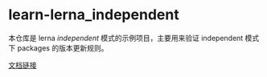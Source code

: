 # learn-lerna_independent
本仓库是 lerna *independent* 模式的示例项目，主要用来验证 independent 模式下 packages 的版本更新规则。      

[文档链接](https://github.com/soluteli/learn-lerna_fixed/blob/master/doc.md)
